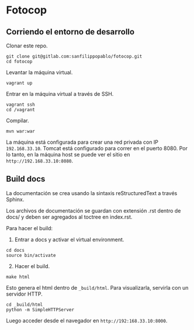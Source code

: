 Fotocop
=======

## Corriendo el entorno de desarrollo

Clonar este repo.

````
git clone git@gitlab.com:sanfilippopablo/fotocop.git
cd fotocop
````

Levantar la máquina virtual.

````
vagrant up
````

Entrar en la máquina virtual a través de SSH.

````
vagrant ssh
cd /vagrant
````

Compilar.

````
mvn war:war
````

La máquina está configurada para crear una red privada con IP `192.168.33.10`. Tomcat está configurado para correr en el puerto 8080. Por lo tanto, en la máquina host se puede ver el sitio en `http://192.168.33.10:8080`.


## Build docs

La documentación se crea usando la sintaxis reStructuredText a través Sphinx.

Los archivos de documentación se guardan con extensión .rst dentro de docs/ y deben ser agregados al toctree en index.rst.

Para hacer el build:

1. Entrar a docs y activar el virtual environment.

````
cd docs
source bin/activate
````

2. Hacer el build.

````
make html
````

Esto genera el html dentro de `_build/html`. Para visualizarla, servirla con un servidor HTTP.
````
cd _build/html
python -m SimpleHTTPServer
````
Luego acceder desde el navegador en `http://192:168.33.10:8000`.
